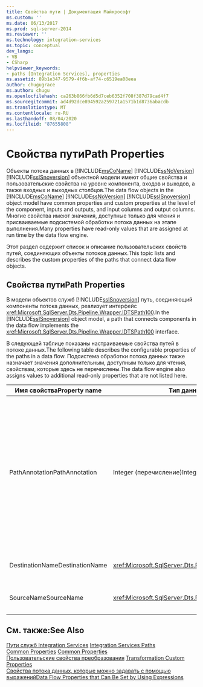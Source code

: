 ```yaml
---
title: Свойства пути | Документация Майкрософт
ms.custom: ''
ms.date: 06/13/2017
ms.prod: sql-server-2014
ms.reviewer: ''
ms.technology: integration-services
ms.topic: conceptual
dev_langs:
- VB
- CSharp
helpviewer_keywords:
- paths [Integration Services], properties
ms.assetid: 89b1e347-9579-4f6b-af74-c6519ea08eea
author: chugugrace
ms.author: chugu
ms.openlocfilehash: ca263b866fb6d5d7ceb6352f708f387d79cad4f7
ms.sourcegitcommit: ad4d92dce894592a259721a1571b1d8736abacdb
ms.translationtype: MT
ms.contentlocale: ru-RU
ms.lasthandoff: 08/04/2020
ms.locfileid: "87655808"
---
```

# <a name="path-properties"></a><span data-ttu-id="647e8-102">Свойства пути</span><span class="sxs-lookup"><span data-stu-id="647e8-102">Path Properties</span></span>
  <span data-ttu-id="647e8-103">Объекты потока данных в [!INCLUDE[msCoName](../includes/msconame-md.md)] [!INCLUDE[ssNoVersion](../includes/ssnoversion-md.md)] [!INCLUDE[ssISnoversion](../includes/ssisnoversion-md.md)] объектной модели имеют общие свойства и пользовательские свойства на уровне компонента, входов и выходов, а также входных и выходных столбцов.</span><span class="sxs-lookup"><span data-stu-id="647e8-103">The data flow objects in the [!INCLUDE[msCoName](../includes/msconame-md.md)] [!INCLUDE[ssNoVersion](../includes/ssnoversion-md.md)] [!INCLUDE[ssISnoversion](../includes/ssisnoversion-md.md)] object model have common properties and custom properties at the level of the component, inputs and outputs, and input columns and output columns.</span></span> <span data-ttu-id="647e8-104">Многие свойства имеют значения, доступные только для чтения и присваиваемые подсистемой обработки потока данных на этапе выполнения.</span><span class="sxs-lookup"><span data-stu-id="647e8-104">Many properties have read-only values that are assigned at run time by the data flow engine.</span></span>  
  
 <span data-ttu-id="647e8-105">Этот раздел содержит список и описание пользовательских свойств путей, соединяющих объекты потоков данных.</span><span class="sxs-lookup"><span data-stu-id="647e8-105">This topic lists and describes the custom properties of the paths that connect data flow objects.</span></span>  
  
## <a name="path-properties"></a><span data-ttu-id="647e8-106">Свойства пути</span><span class="sxs-lookup"><span data-stu-id="647e8-106">Path Properties</span></span>  
 <span data-ttu-id="647e8-107">В модели объектов служб [!INCLUDE[ssISnoversion](../includes/ssisnoversion-md.md)] путь, соединяющий компоненты потока данных, реализует интерфейс <xref:Microsoft.SqlServer.Dts.Pipeline.Wrapper.IDTSPath100>.</span><span class="sxs-lookup"><span data-stu-id="647e8-107">In the [!INCLUDE[ssISnoversion](../includes/ssisnoversion-md.md)] object model, a path that connects components in the data flow implements the <xref:Microsoft.SqlServer.Dts.Pipeline.Wrapper.IDTSPath100> interface.</span></span>  
  
 <span data-ttu-id="647e8-108">В следующей таблице показаны настраиваемые свойства путей в потоке данных.</span><span class="sxs-lookup"><span data-stu-id="647e8-108">The following table describes the configurable properties of the paths in a data flow.</span></span> <span data-ttu-id="647e8-109">Подсистема обработки потока данных также назначает значения дополнительным, доступным только для чтения, свойствам, которые здесь не перечислены.</span><span class="sxs-lookup"><span data-stu-id="647e8-109">The data flow engine also assigns values to additional read-only properties that are not listed here.</span></span>  
  
|<span data-ttu-id="647e8-110">Имя свойства</span><span class="sxs-lookup"><span data-stu-id="647e8-110">Property name</span></span>|<span data-ttu-id="647e8-111">Тип данных</span><span class="sxs-lookup"><span data-stu-id="647e8-111">Data Type</span></span>|<span data-ttu-id="647e8-112">Описание</span><span class="sxs-lookup"><span data-stu-id="647e8-112">Description</span></span>|  
|-------------------|---------------|-----------------|  
|<span data-ttu-id="647e8-113">PathAnnotation</span><span class="sxs-lookup"><span data-stu-id="647e8-113">PathAnnotation</span></span>|<span data-ttu-id="647e8-114">Integer (перечисление)</span><span class="sxs-lookup"><span data-stu-id="647e8-114">Integer (enumeration)</span></span>|<span data-ttu-id="647e8-115">Значение показывает, следует ли отображать описание рядом с путем в области конструктора.</span><span class="sxs-lookup"><span data-stu-id="647e8-115">A value that indicates whether an annotation should be displayed with the path on the designer surface.</span></span> <span data-ttu-id="647e8-116">Допустимые значения — `AsNeeded`, `SourceName`, `PathName` и `Never`.</span><span class="sxs-lookup"><span data-stu-id="647e8-116">The possible values are `AsNeeded`, `SourceName`, `PathName`, and `Never`.</span></span> <span data-ttu-id="647e8-117">Значение по умолчанию — `AsNeeded`.</span><span class="sxs-lookup"><span data-stu-id="647e8-117">The default value is `AsNeeded`.</span></span>|  
|<span data-ttu-id="647e8-118">DestinationName</span><span class="sxs-lookup"><span data-stu-id="647e8-118">DestinationName</span></span>|<xref:Microsoft.SqlServer.Dts.Pipeline.Wrapper.IDTSInput100>|<span data-ttu-id="647e8-119">Вход, связанный с путем.</span><span class="sxs-lookup"><span data-stu-id="647e8-119">The input associated with the path.</span></span>|  
|<span data-ttu-id="647e8-120">SourceName</span><span class="sxs-lookup"><span data-stu-id="647e8-120">SourceName</span></span>|<xref:Microsoft.SqlServer.Dts.Pipeline.Wrapper.IDTSOutput100>|<span data-ttu-id="647e8-121">Выход, связанный с путем.</span><span class="sxs-lookup"><span data-stu-id="647e8-121">The output associated with the path.</span></span>|  
  
## <a name="see-also"></a><span data-ttu-id="647e8-122">См. также:</span><span class="sxs-lookup"><span data-stu-id="647e8-122">See Also</span></span>  
 <span data-ttu-id="647e8-123">[Пути служб Integration Services](data-flow/integration-services-paths.md) </span><span class="sxs-lookup"><span data-stu-id="647e8-123">[Integration Services Paths](data-flow/integration-services-paths.md) </span></span>  
 <span data-ttu-id="647e8-124">[Common Properties](../../2014/integration-services/common-properties.md) </span><span class="sxs-lookup"><span data-stu-id="647e8-124">[Common Properties](../../2014/integration-services/common-properties.md) </span></span>  
 <span data-ttu-id="647e8-125">[Пользовательские свойства преобразования](data-flow/transformations/transformation-custom-properties.md) </span><span class="sxs-lookup"><span data-stu-id="647e8-125">[Transformation Custom Properties](data-flow/transformations/transformation-custom-properties.md) </span></span>  
 [<span data-ttu-id="647e8-126">Свойства потока данных, которые можно задавать с помощью выражений</span><span class="sxs-lookup"><span data-stu-id="647e8-126">Data Flow Properties that Can Be Set by Using Expressions</span></span>](../../2014/integration-services/data-flow-properties-that-can-be-set-by-using-expressions.md)  
  
  
